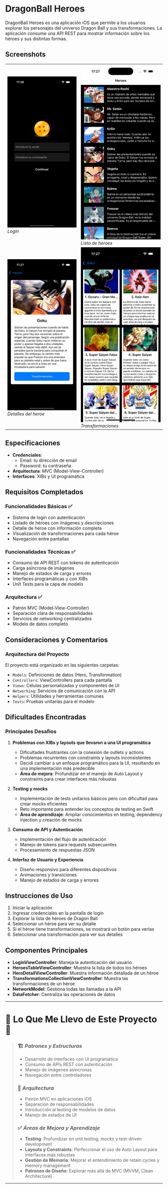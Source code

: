 # DragonBall Heroes
DragonBall Heroes es una aplicación iOS que permite a los usuarios explorar los personajes del universo Dragon Ball y sus transformaciones. La aplicación consume una API REST para mostrar información sobre los héroes y sus distintas formas.

## Screenshots

<table>
  <tr>
    <td><img src="screenshots/login.png" width="400" alt="Login Screen"><br><em>Login</em></td>
    <td><img src="screenshots/heroes.png" width="400" alt="Heroes List"><br><em>Lista de heroes</em></td>
  </tr>
  <tr>
    <td><img src="screenshots/detail.png" width="400" alt="Hero Detail"><br><em>Detalles del heroe</em></td>
    <td><img src="screenshots/transformations.png" width="400" alt="Transformations"><br><em>Transformaciones</em></td>
  </tr>
</table>

## Especificaciones
- **Credenciales**:
  - Email: tu dirección de email
  - Password: tu contraseña
- **Arquitectura**: MVC (Model-View-Controller)
- **Interfaces**: XIBs y UI programática

## Requisitos Completados
### Funcionalidades Básicas ✅
- Sistema de login con autenticación
- Listado de héroes con imágenes y descripciones
- Detalle de héroe con información completa
- Visualización de transformaciones para cada héroe
- Navegación entre pantallas

### Funcionalidades Técnicas ✅
- Consumo de API REST con tokens de autenticación
- Carga asíncrona de imágenes
- Manejo de estados de carga y errores
- Interfaces programáticas y con XIBs
- Unit Tests para la capa de modelo

### Arquitectura ✅
- Patrón MVC (Model-View-Controller)
- Separación clara de responsabilidades
- Servicios de networking centralizados
- Modelo de datos completo

## Consideraciones y Comentarios
### Arquitectura del Proyecto
El proyecto está organizado en las siguientes carpetas:
- `Models`: Definiciones de datos (Hero, Transformation)
- `Controllers`: ViewControllers para cada pantalla
- `Views`: Células personalizadas y componentes de UI
- `Networking`: Servicios de comunicación con la API
- `Helpers`: Utilidades y herramientas comunes
- `Tests`: Pruebas unitarias para el modelo

## Dificultades Encontradas
### Principales Desafíos
1. **Problemas con XIBs y layouts que llevaron a una UI programática**
   - Dificultades frustrantes con la conexión de outlets y actions
   - Problemas recurrentes con constraints y layouts inconsistentes
   - Decidí cambiar a un enfoque programático para la UI, resultando en una implementación más predecible
   - **Área de mejora**: Profundizar en el manejo de Auto Layout y constraints para crear interfaces más robustas

2. **Testing y mocks**
   - Implementación de tests unitarios básicos pero con dificultad para crear mocks eficientes
   - Reto importante para entender los conceptos de testing en Swift
   - **Área de aprendizaje**: Ampliar conocimientos en testing, dependency injection y creación de mocks

3. **Consumo de API y Autenticación**
   - Implementación del flujo de autenticación
   - Manejo de tokens para requests subsecuentes
   - Procesamiento de respuestas JSON

4. **Interfaz de Usuario y Experiencia**
   - Diseño responsivo para diferentes dispositivos
   - Animaciones y transiciones
   - Manejo de estados de carga y errores

## Instrucciones de Uso
1. Iniciar la aplicación
2. Ingresar credenciales en la pantalla de login
3. Explorar la lista de héroes de Dragon Ball
4. Seleccionar un héroe para ver su detalle
5. Si el héroe tiene transformaciones, se mostrará un botón para verlas
6. Seleccionar una transformación para ver sus detalles

## Componentes Principales
- **LoginViewController**: Maneja la autenticación del usuario
- **HeroesTableViewController**: Muestra la lista de todos los héroes
- **HeroDetailViewController**: Muestra información detallada de un héroe
- **TransformationsCollectionViewController**: Muestra las transformaciones de un héroe
- **NetworkModel**: Gestiona todas las llamadas a la API
- **DataFetcher**: Centraliza las operaciones de datos

---
# 🔄 Lo Que Me Llevo de Este Proyecto 🔄
> ### 🏗️ *Patrones y Estructuras*
> - Desarrollo de interfaces con UI programática
> - Consumo de APIs REST con autenticación
> - Manejo de imágenes asíncronas
> - Navegación entre controladores
> 
> ### 📐 *Arquitectura*
> - Patrón MVC en aplicaciones iOS
> - Separación de responsabilidades
> - Introducción al testing de modelos de datos
> - Manejo de estados de UI
> 
> ### ✅ *Áreas de Mejora y Aprendizaje*
> - **Testing**: Profundizar en unit testing, mocks y test-driven development
> - **Layouts y Constraints**: Perfeccionar el uso de Auto Layout para interfaces más robustas
> - **Gestión de Memoria**: Mejorar el entendimiento de retain cycles y memory management
> - **Patrones de Diseño**: Explorar más allá de MVC (MVVM, Clean Architecture)
---
